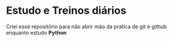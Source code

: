 # Estudo e Treinos diários

Criei esse repositório para não abrir mão da pratica de git e github enquanto estudo **Python**
